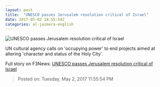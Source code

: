```yaml
---
layout: post
title:  "UNESCO passes Jerusalem resolution critical of Israel"
date: 2017-05-02 18:55:54Z
categories: al-jazeera-english
---
```


![UNESCO passes Jerusalem resolution critical of Israel](http://www.aljazeera.com/mritems/Images/2017/5/2/8d6ccda3db3e45bfbf00ecb5f3c9e647_18.jpg)

UN cultural agency calls on 'occupying power' to end projects aimed at altering 'character and status of the Holy City'.


Full story on F3News: [UNESCO passes Jerusalem resolution critical of Israel](http://www.f3nws.com/n/3vp4NG)

> Posted on: Tuesday, May 2, 2017 11:55:54 PM
